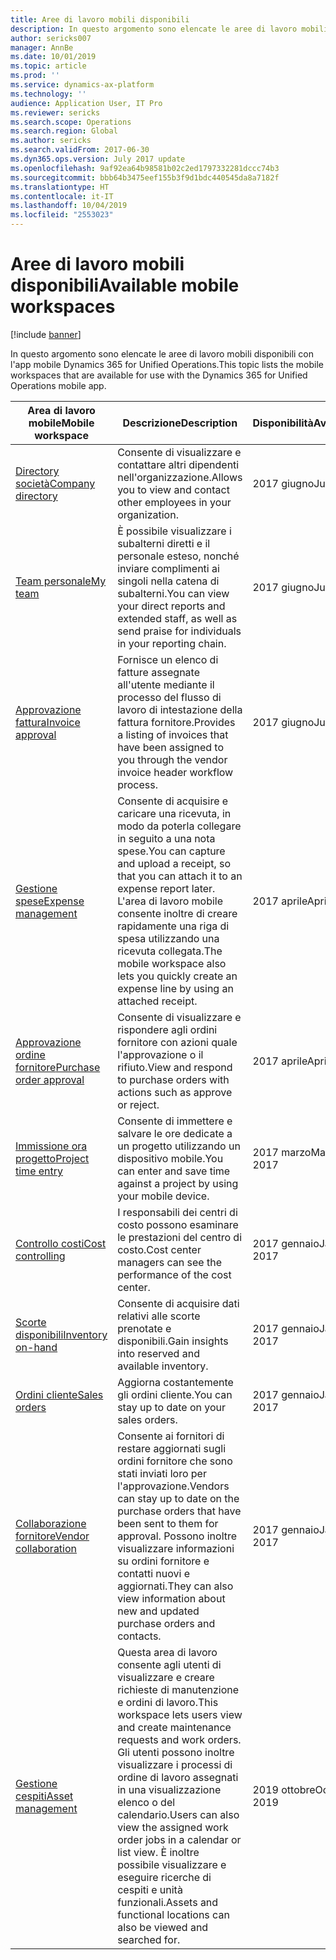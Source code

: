 ```yaml
---
title: Aree di lavoro mobili disponibili
description: In questo argomento sono elencate le aree di lavoro mobili disponibili.
author: sericks007
manager: AnnBe
ms.date: 10/01/2019
ms.topic: article
ms.prod: ''
ms.service: dynamics-ax-platform
ms.technology: ''
audience: Application User, IT Pro
ms.reviewer: sericks
ms.search.scope: Operations
ms.search.region: Global
ms.author: sericks
ms.search.validFrom: 2017-06-30
ms.dyn365.ops.version: July 2017 update
ms.openlocfilehash: 9af92ea64b98581b02c2ed1797332281dccc74b3
ms.sourcegitcommit: bbb64b3475eef155b3f9d1bdc440545da8a7182f
ms.translationtype: HT
ms.contentlocale: it-IT
ms.lasthandoff: 10/04/2019
ms.locfileid: "2553023"
---
```

# <a name="available-mobile-workspaces"></a><span data-ttu-id="8bee2-103">Aree di lavoro mobili disponibili</span><span class="sxs-lookup"><span data-stu-id="8bee2-103">Available mobile workspaces</span></span>

[!include [banner](../includes/banner.md)]

<span data-ttu-id="8bee2-104">In questo argomento sono elencate le aree di lavoro mobili disponibili con l'app mobile Dynamics 365 for Unified Operations.</span><span class="sxs-lookup"><span data-stu-id="8bee2-104">This topic lists the mobile workspaces that are available for use with the Dynamics 365 for Unified Operations mobile app.</span></span>


| <span data-ttu-id="8bee2-105">Area di lavoro mobile</span><span class="sxs-lookup"><span data-stu-id="8bee2-105">Mobile workspace</span></span>     | <span data-ttu-id="8bee2-106">Descrizione</span><span class="sxs-lookup"><span data-stu-id="8bee2-106">Description</span></span>   | <span data-ttu-id="8bee2-107">Disponibilità</span><span class="sxs-lookup"><span data-stu-id="8bee2-107">Availability</span></span>   |
|----------------------|---------------|--------------|
|[<span data-ttu-id="8bee2-108">Directory società</span><span class="sxs-lookup"><span data-stu-id="8bee2-108">Company directory</span></span>](company-directory-mobile-workspace.md)| <span data-ttu-id="8bee2-109">Consente di visualizzare e contattare altri dipendenti nell'organizzazione.</span><span class="sxs-lookup"><span data-stu-id="8bee2-109">Allows you to view and contact other employees in your organization.</span></span>| <span data-ttu-id="8bee2-110">2017 giugno</span><span class="sxs-lookup"><span data-stu-id="8bee2-110">June 2017</span></span> |    
|[<span data-ttu-id="8bee2-111">Team personale</span><span class="sxs-lookup"><span data-stu-id="8bee2-111">My team</span></span>](manager-self-service-mobile-workspace.md)| <span data-ttu-id="8bee2-112">È possibile visualizzare i subalterni diretti e il personale esteso, nonché inviare complimenti ai singoli nella catena di subalterni.</span><span class="sxs-lookup"><span data-stu-id="8bee2-112">You can view your direct reports and extended staff, as well as send praise for individuals in your reporting chain.</span></span>|<span data-ttu-id="8bee2-113">2017 giugno</span><span class="sxs-lookup"><span data-stu-id="8bee2-113">June 2017</span></span> |     
|[<span data-ttu-id="8bee2-114">Approvazione fattura</span><span class="sxs-lookup"><span data-stu-id="8bee2-114">Invoice approval</span></span>](invoice-approval-mobile-workspace.md)| <span data-ttu-id="8bee2-115">Fornisce un elenco di fatture assegnate all'utente mediante il processo del flusso di lavoro di intestazione della fattura fornitore.</span><span class="sxs-lookup"><span data-stu-id="8bee2-115">Provides a listing of invoices that have been assigned to you through the vendor invoice header workflow process.</span></span>| <span data-ttu-id="8bee2-116">2017 giugno</span><span class="sxs-lookup"><span data-stu-id="8bee2-116">June 2017</span></span>   |
| [<span data-ttu-id="8bee2-117">Gestione spese</span><span class="sxs-lookup"><span data-stu-id="8bee2-117">Expense management</span></span>](../../../finance/expense-management/expense-management-mobile-workspace.md) | <span data-ttu-id="8bee2-118">Consente di acquisire e caricare una ricevuta, in modo da poterla collegare in seguito a una nota spese.</span><span class="sxs-lookup"><span data-stu-id="8bee2-118">You can capture and upload a receipt, so that you can attach it to an expense report later.</span></span> <span data-ttu-id="8bee2-119">L'area di lavoro mobile consente inoltre di creare rapidamente una riga di spesa utilizzando una ricevuta collegata.</span><span class="sxs-lookup"><span data-stu-id="8bee2-119">The mobile workspace also lets you quickly create an expense line by using an attached receipt.</span></span> | <span data-ttu-id="8bee2-120">2017 aprile</span><span class="sxs-lookup"><span data-stu-id="8bee2-120">April 2017</span></span> |
| [<span data-ttu-id="8bee2-121">Approvazione ordine fornitore</span><span class="sxs-lookup"><span data-stu-id="8bee2-121">Purchase order approval</span></span>](../../../supply-chain/procurement/purchase-order-mobile-workspace.md) | <span data-ttu-id="8bee2-122">Consente di visualizzare e rispondere agli ordini fornitore con azioni quale l'approvazione o il rifiuto.</span><span class="sxs-lookup"><span data-stu-id="8bee2-122">View and respond to purchase orders with actions such as approve or reject.</span></span> | <span data-ttu-id="8bee2-123">2017 aprile</span><span class="sxs-lookup"><span data-stu-id="8bee2-123">April 2017</span></span> |
| [<span data-ttu-id="8bee2-124">Immissione ora progetto</span><span class="sxs-lookup"><span data-stu-id="8bee2-124">Project time entry</span></span>](../../../finance/project-management/project-time-entry-mobile-workspace.md) | <span data-ttu-id="8bee2-125">Consente di immettere e salvare le ore dedicate a un progetto utilizzando un dispositivo mobile.</span><span class="sxs-lookup"><span data-stu-id="8bee2-125">You can enter and save time against a project by using your mobile device.</span></span> | <span data-ttu-id="8bee2-126">2017 marzo</span><span class="sxs-lookup"><span data-stu-id="8bee2-126">March 2017</span></span> |
| [<span data-ttu-id="8bee2-127">Controllo costi</span><span class="sxs-lookup"><span data-stu-id="8bee2-127">Cost controlling</span></span>](../../../finance/cost-accounting/cost-controlling-mobile-workspace.md)     | <span data-ttu-id="8bee2-128">I responsabili dei centri di costo possono esaminare le prestazioni del centro di costo.</span><span class="sxs-lookup"><span data-stu-id="8bee2-128">Cost center managers can see the performance of the cost center.</span></span>                                                                                               |  <span data-ttu-id="8bee2-129">2017 gennaio</span><span class="sxs-lookup"><span data-stu-id="8bee2-129">January 2017</span></span>        |
| [<span data-ttu-id="8bee2-130">Scorte disponibili</span><span class="sxs-lookup"><span data-stu-id="8bee2-130">Inventory on-hand</span></span>](../../../supply-chain/inventory/inventory-on-hand-mobile-workspace.md)    | <span data-ttu-id="8bee2-131">Consente di acquisire dati relativi alle scorte prenotate e disponibili.</span><span class="sxs-lookup"><span data-stu-id="8bee2-131">Gain insights into reserved and available inventory.</span></span>                                                                                                    |   <span data-ttu-id="8bee2-132">2017 gennaio</span><span class="sxs-lookup"><span data-stu-id="8bee2-132">January 2017</span></span>       |
| [<span data-ttu-id="8bee2-133">Ordini cliente</span><span class="sxs-lookup"><span data-stu-id="8bee2-133">Sales orders</span></span>](../../../supply-chain/sales-marketing/sales-orders-mobile-workspace.md)         | <span data-ttu-id="8bee2-134">Aggiorna costantemente gli ordini cliente.</span><span class="sxs-lookup"><span data-stu-id="8bee2-134">You can stay up to date on your sales orders.</span></span>                                                                                                                          |  <span data-ttu-id="8bee2-135">2017 gennaio</span><span class="sxs-lookup"><span data-stu-id="8bee2-135">January 2017</span></span>                  |
| [<span data-ttu-id="8bee2-136">Collaborazione fornitore</span><span class="sxs-lookup"><span data-stu-id="8bee2-136">Vendor collaboration</span></span>](../../../supply-chain/procurement/vendor-collaboration-mobile-workspace.md) | <span data-ttu-id="8bee2-137">Consente ai fornitori di restare aggiornati sugli ordini fornitore che sono stati inviati loro per l'approvazione.</span><span class="sxs-lookup"><span data-stu-id="8bee2-137">Vendors can stay up to date on the purchase orders that have been sent to them for approval.</span></span> <span data-ttu-id="8bee2-138">Possono inoltre visualizzare informazioni su ordini fornitore e contatti nuovi e aggiornati.</span><span class="sxs-lookup"><span data-stu-id="8bee2-138">They can also view information about new and updated purchase orders and contacts.</span></span> |<span data-ttu-id="8bee2-139">2017 gennaio</span><span class="sxs-lookup"><span data-stu-id="8bee2-139">January 2017</span></span>    |
| [<span data-ttu-id="8bee2-140">Gestione cespiti</span><span class="sxs-lookup"><span data-stu-id="8bee2-140">Asset management</span></span>](../../../supply-chain/asset-management/asset-management-mobile-workspace.md) | <span data-ttu-id="8bee2-141">Questa area di lavoro consente agli utenti di visualizzare e creare richieste di manutenzione e ordini di lavoro.</span><span class="sxs-lookup"><span data-stu-id="8bee2-141">This workspace lets users view and create maintenance requests and work orders.</span></span> <span data-ttu-id="8bee2-142">Gli utenti possono inoltre visualizzare i processi di ordine di lavoro assegnati in una visualizzazione elenco o del calendario.</span><span class="sxs-lookup"><span data-stu-id="8bee2-142">Users can also view the assigned work order jobs in a calendar or list view.</span></span> <span data-ttu-id="8bee2-143">È inoltre possibile visualizzare e eseguire ricerche di cespiti e unità funzionali.</span><span class="sxs-lookup"><span data-stu-id="8bee2-143">Assets and functional locations can also be viewed and searched for.</span></span> |<span data-ttu-id="8bee2-144">2019 ottobre</span><span class="sxs-lookup"><span data-stu-id="8bee2-144">October 2019</span></span>    |
